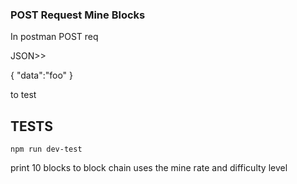 ### POST Request Mine Blocks

In postman POST req 

JSON>>

{
    "data":"foo"
}

to test

## TESTS
```
npm run dev-test
```
print 10 blocks to block chain uses the mine rate and difficulty level




